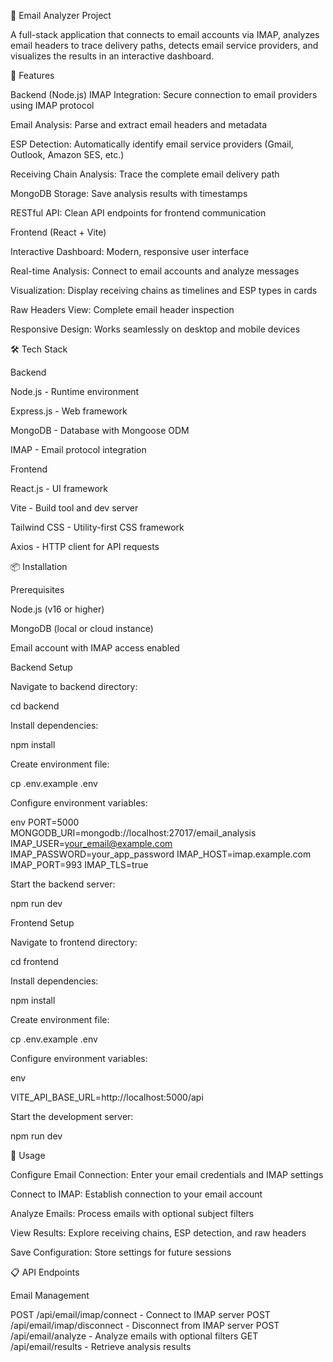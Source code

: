 📧 Email Analyzer Project

A full-stack application that connects to email accounts via IMAP, analyzes email headers to trace delivery paths, detects email service providers, and visualizes the results in an interactive dashboard.

🌟 Features

Backend (Node.js)
IMAP Integration: Secure connection to email providers using IMAP protocol

Email Analysis: Parse and extract email headers and metadata

ESP Detection: Automatically identify email service providers (Gmail, Outlook, Amazon SES, etc.)

Receiving Chain Analysis: Trace the complete email delivery path

MongoDB Storage: Save analysis results with timestamps

RESTful API: Clean API endpoints for frontend communication

Frontend (React + Vite)

Interactive Dashboard: Modern, responsive user interface

Real-time Analysis: Connect to email accounts and analyze messages

Visualization: Display receiving chains as timelines and ESP types in cards

Raw Headers View: Complete email header inspection

Responsive Design: Works seamlessly on desktop and mobile devices

🛠️ Tech Stack

Backend

Node.js - Runtime environment

Express.js - Web framework

MongoDB - Database with Mongoose ODM

IMAP - Email protocol integration

Frontend

React.js - UI framework

Vite - Build tool and dev server

Tailwind CSS - Utility-first CSS framework

Axios - HTTP client for API requests

📦 Installation

Prerequisites

Node.js (v16 or higher)

MongoDB (local or cloud instance)

Email account with IMAP access enabled

Backend Setup

Navigate to backend directory:

cd backend

Install dependencies:

npm install

Create environment file:

cp .env.example .env

Configure environment variables:

env
PORT=5000
MONGODB_URI=mongodb://localhost:27017/email_analysis
IMAP_USER=your_email@example.com
IMAP_PASSWORD=your_app_password
IMAP_HOST=imap.example.com
IMAP_PORT=993
IMAP_TLS=true

Start the backend server:

npm run dev

Frontend Setup

Navigate to frontend directory:

cd frontend

Install dependencies:

npm install

Create environment file:

cp .env.example .env

Configure environment variables:

env

VITE_API_BASE_URL=http://localhost:5000/api

Start the development server:

npm run dev

🚀 Usage

Configure Email Connection: Enter your email credentials and IMAP settings

Connect to IMAP: Establish connection to your email account

Analyze Emails: Process emails with optional subject filters

View Results: Explore receiving chains, ESP detection, and raw headers

Save Configuration: Store settings for future sessions

📋 API Endpoints

Email Management

POST /api/email/imap/connect - Connect to IMAP server
POST /api/email/imap/disconnect - Disconnect from IMAP server
POST /api/email/analyze - Analyze emails with optional filters
GET /api/email/results - Retrieve analysis results

